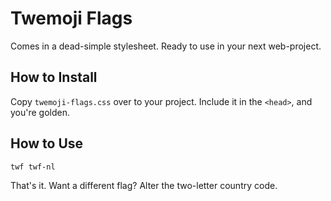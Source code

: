 # Twemoji Flags

Comes in a dead-simple stylesheet. Ready to use in your next web-project.

## How to Install

Copy `twemoji-flags.css` over to your project. Include it in the `<head>`, and you're golden.

## How to Use

```
twf twf-nl
```

That's it. Want a different flag? Alter the two-letter country code.
